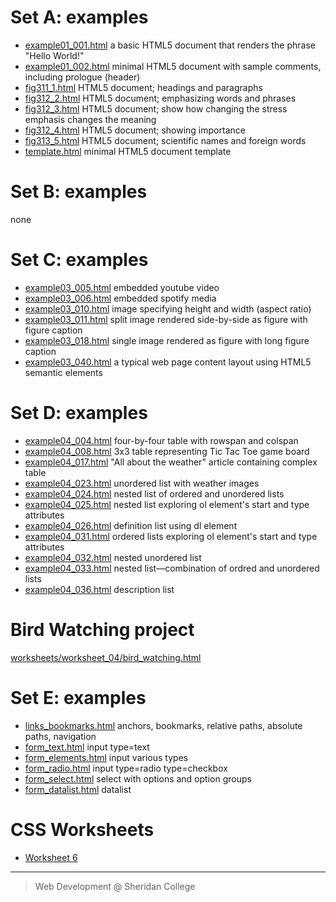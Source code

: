 # Set A: examples


- [example01_001.html](set_a/example01_001.html)  a basic HTML5 document that renders the phrase "Hello World!"
- [example01_002.html](set_a/example01_002.html)  minimal HTML5 document with sample comments, including prologue (header)
- [fig311_1.html](set_a/fig311_1.html)  HTML5 document; headings and paragraphs
- [fig312_2.html](set_a/fig312_2.html)  HTML5 document; emphasizing words and phrases
- [fig312_3.html](set_a/fig312_3.html)  HTML5 document;  show how changing the stress emphasis changes 
the meaning
- [fig312_4.html](set_a/fig312_4.html)  HTML5 document; showing importance 
- [fig313_5.html](set_a/fig313_5.html)  HTML5 document; scientific names and foreign words
- [template.html](set_a/template.html)  minimal HTML5 document template 

# Set B: examples

none

# Set C: examples

- [example03_005.html](set_c/example03_005.html) embedded youtube video
- [example03_006.html](set_c/example03_006.html) embedded spotify media
- [example03_010.html](set_c/example03_010.html) image specifying height and width (aspect ratio)
- [example03_011.html](set_c/example03_011.html) split image rendered side-by-side as figure with figure caption
- [example03_018.html](set_c/example03_018.html) single image rendered as figure with long figure caption
- [example03_040.html](set_c/example03_040.html) a typical web page content layout using HTML5 semantic elements

# Set D: examples

- [example04_004.html](set_d/example04_004.html) four-by-four table with rowspan and colspan
- [example04_008.html](set_d/example04_008.html) 3x3 table representing Tic Tac Toe game board
- [example04_017.html](set_d/example04_017.html) "All about the weather" article containing complex table
- [example04_023.html](set_d/example04_023.html) unordered list with weather images
- [example04_024.html](set_d/example04_024.html) nested list of ordered and unordered lists
- [example04_025.html](set_d/example04_025.html) nested list exploring ol element's start and type attributes
- [example04_026.html](set_d/example04_026.html) definition list using dl element
- [example04_031.html](set_d/example04_031.html) ordered lists exploring ol element's start and type attributes
- [example04_032.html](set_d/example04_032.html) nested unordered list
- [example04_033.html](set_d/example04_033.html) nested list—combination of ordred and unordered lists
- [example04_036.html](set_d/example04_036.html) description list

# Bird Watching project

[worksheets/worksheet_04/bird_watching.html](worksheets/worksheet_04/bird_watching.html)

# Set E: examples

- [links_bookmarks.html](set_e/links_bookmarks.html) anchors, bookmarks, relative paths, absolute paths, navigation
- [form_text.html](set_e/form_text.html)  input type=text
- [form_elements.html](set_e/form_elements.html) input various types
- [form_radio.html](set_e/form_radio.html) input type=radio type=checkbox
- [form_select.html](set_e/form_select.html) select with options and option groups
- [form_datalist.html](set_e/form_datalist.html) datalist

# CSS Worksheets

- [Worksheet 6](worksheets/worksheet_06.md)



---

> Web Development @ Sheridan College


